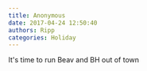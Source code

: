 ```yaml
---
title: Anonymous
date: 2017-04-24 12:50:40
authors: Ripp
categories: Holiday
---
```


 It's time to run Beav and BH out of town